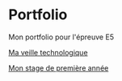 <!DOCTYPE.html>
<html lang="fr">
<head>
    <meta charset="UTF-8">
    <meta name="viewport" content="width=device-width, initial-scale=1.0">
    <title>Mon Portfolio</title>
    <link rel="stylesheet" href="bootstrap.min.css">
</head>

<link rel="stylesheet" href="bootstrap.min.css">
<h1>Portfolio</h1>
Mon portfolio pour l'épreuve E5
                            
<!-- Lien en HTML vers la page Veille.md-->
<a href="Veille">Ma veille technologique</a>

<a href="Stage">Mon stage de première année</a>

